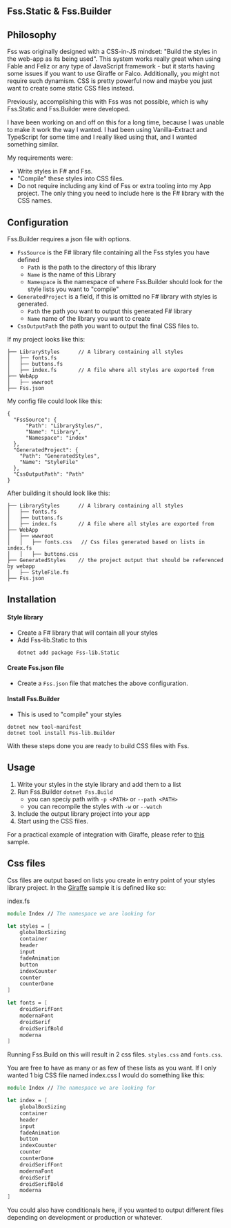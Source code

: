 ﻿## Fss.Static & Fss.Builder

## Philosophy

Fss was originally designed with a CSS-in-JS mindset: "Build the styles in the web-app as its being used".
This system works really great when using Fable and Feliz or any type of JavaScript framework - but it starts having some issues if you want to use Giraffe or Falco.
Additionally, you might not require such dynamism. CSS is pretty powerful now and maybe you just want to create some static CSS files instead.

Previously, accomplishing this with Fss was not possible, which is why Fss.Static and Fss.Builder were developed.

I have been working on and off on this for a long time, because I was unable to make it work the way I wanted.
I had been using Vanilla-Extract and TypeScript for some time and I really liked using that, and I wanted something similar.

My requirements were:
- Write styles in F# and Fss.
- "Compile" these styles into CSS files.
- Do not require including any kind of Fss or extra tooling into my App project. The only thing you need to include here is the F# library with the CSS names.

## Configuration
Fss.Builder requires a json file with options.

- `FssSource` is the F# library file containing all the Fss styles you have defined
    - `Path` is the path to the directory of this library
    - `Name` is the name of this Library
    - `Namespace` is the namespace of where Fss.Builder should look for the style lists you want to "compile"
- `GeneratedProject` is a field, if this is omitted no F# library with styles is generated.
    - `Path` the path you want to output this generated F# library
    - `Name` name of the library you want to create
- `CssOutputPath` the path you want to output the final CSS files to.


If my project looks like this:
```
├── LibraryStyles      // A library containing all styles
│   ├── fonts.fs      
│   ├── buttons.fs     
│   ├── index.fs       // A file where all styles are exported from
├── WebApp
│   ├── wwwroot
├── Fss.json
```

My config file could look like this:
```
{
  "FssSource": {
      "Path": "LibraryStyles/",
      "Name": "Library",
      "Namespace": "index"
  },
  "GeneratedProject": {
    "Path": "GeneratedStyles",
    "Name": "StyleFile"
  },
  "CssOutputPath": "Path"
}
```

After building it should look like this:

```
├── LibraryStyles      // A library containing all styles
│   ├── fonts.fs      
│   ├── buttons.fs     
│   ├── index.fs       // A file where all styles are exported from
├── WebApp
│   ├── wwwroot
│   │   ├── fonts.css   // Css files generated based on lists in index.fs
│   │   ├── buttons.css
├── GeneratedStyles    // the project output that should be referenced by webapp
│   ├── StyleFile.fs      
├── Fss.json
```

## Installation


#### Style library
- Create a F# library that will contain all your styles
- Add Fss-lib.Static to this
	```
	dotnet add package Fss-lib.Static
	```

#### Create Fss.json file
- Create a `Fss.json` file that matches the above configuration.

#### Install Fss.Builder
- This is used to "compile" your styles
```
dotnet new tool-manifest
dotnet tool install Fss-lib.Builder
```

With these steps done you are ready to build CSS files with Fss.

## Usage

1. Write your styles in the style library and add them to a list
2. Run Fss.Builder `dotnet Fss.Build`
    - you can speciy path with `-p <PATH>` or `--path <PATH>`
    - you can recompile the styles with `-w` or `--watch`
3. Include the output library project into your app
4. Start using the CSS files.

For a practical example of integration with Giraffe, please refer to [this](LINKY) sample.

## Css files
Css files are output based on lists you create in entry point of your styles library project.
In the [Giraffe](LINKY) sample it is defined like so:

index.fs
```fsharp
module Index // The namespace we are looking for

let styles = [
    globalBoxSizing 
    container
    header
    input
    fadeAnimation
    button
    indexCounter
    counter
    counterDone
]

let fonts = [
    droidSerifFont 
    modernaFont 
    droidSerif 
    droidSerifBold 
    moderna
]
```

Running Fss.Build on this will result in 2 css files. `styles.css` and `fonts.css`.

You are free to have as many or as few of these lists as you want.
If I only wanted 1 big CSS file named index.css I would do something like this:

```fsharp
module Index // The namespace we are looking for

let index = [
    globalBoxSizing 
    container
    header
    input
    fadeAnimation
    button
    indexCounter
    counter
    counterDone
    droidSerifFont 
    modernaFont 
    droidSerif 
    droidSerifBold 
    moderna
]
```

You could also have conditionals here, if you wanted to output different files depending on development or production or whatever.

